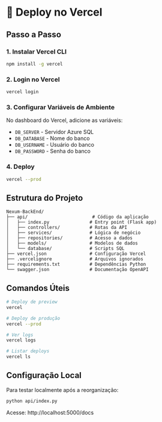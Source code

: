 # 🚀 Deploy no Vercel

## Passo a Passo

### 1. Instalar Vercel CLI

```bash
npm install -g vercel
```

### 2. Login no Vercel

```bash
vercel login
```

### 3. Configurar Variáveis de Ambiente

No dashboard do Vercel, adicione as variáveis:

- `DB_SERVER` - Servidor Azure SQL
- `DB_DATABASE` - Nome do banco
- `DB_USERNAME` - Usuário do banco
- `DB_PASSWORD` - Senha do banco

### 4. Deploy

```bash
vercel --prod
```

## Estrutura do Projeto

```
Nexum-BackEnd/
├── api/                        # Código da aplicação
│   ├── index.py               # Entry point (Flask app)
│   ├── controllers/           # Rotas da API
│   ├── services/              # Lógica de negócio
│   ├── repositories/          # Acesso a dados
│   ├── models/                # Modelos de dados
│   └── database/              # Scripts SQL
├── vercel.json                # Configuração Vercel
├── .vercelignore              # Arquivos ignorados
├── requirements.txt           # Dependências Python
└── swagger.json               # Documentação OpenAPI
```

## Comandos Úteis

```bash
# Deploy de preview
vercel

# Deploy de produção
vercel --prod

# Ver logs
vercel logs

# Listar deploys
vercel ls
```

## Configuração Local

Para testar localmente após a reorganização:

```bash
python api/index.py
```

Acesse: http://localhost:5000/docs
